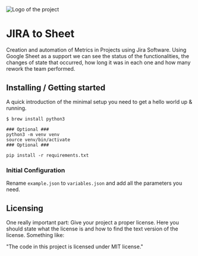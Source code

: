 ## 

![Logo of the project](https://raw.githubusercontent.com/jehna/readme-best-practices/master/sample-logo.png)

# JIRA to Sheet


Creation and automation of Metrics in Projects using Jira Software.
Using Google Sheet as a support we can see the status of the functionalities, the changes of state that occurred, how long it was in each one and how many rework the team performed.

## Installing / Getting started

A quick introduction of the minimal setup you need to get a hello world up &
running.

```shell
$ brew install python3

### Optional ###
python3 -m venv venv 
source venv/bin/activate
### Optional ### 

pip install -r requirements.txt
```

### Initial Configuration

Rename `example.json` to `variables.json` and add all the parameters you need.

## Licensing

One really important part: Give your project a proper license. Here you should
state what the license is and how to find the text version of the license.
Something like:

"The code in this project is licensed under MIT license."